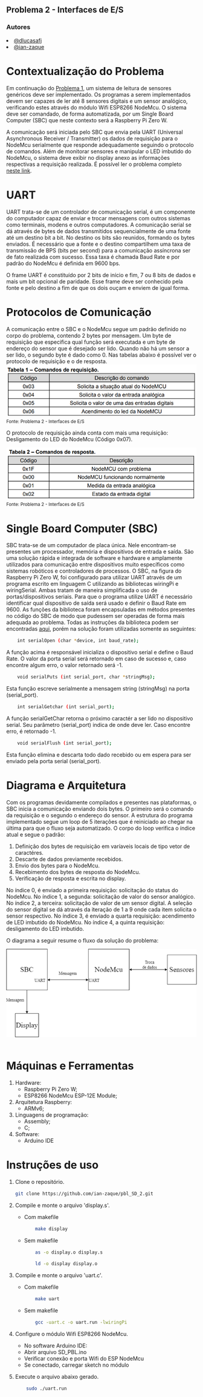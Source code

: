 ## Problema 2 - Interfaces de E/S

### Autores
<div align="justify">
    <li><a href="https://github.com/dlucasafj">@dlucasafj</a></li>
    <li><a href="https://github.com/ian-zaque">@ian-zaque</a></li>
</div>

<h1>Contextualização do Problema</h1>
Em continuação do <a href="https://github.com/ian-zaque/pbl_SD_1">Problema 1</a>, um sistema de leitura de sensores genéricos deve ser implementado. Os programas a serem implementados devem ser capazes de ler até 8 sensores digitais e um sensor analógico, verificando estes através do módulo Wifi ESP8266 NodeMcu. O sistema deve ser comandado, de forma automatizada, por um Single Board Computer (SBC) que neste contexto será a Raspberry Pi Zero W.

A comunicação será iniciada pelo SBC que envia pela UART (Universal Asynchronous Receiver / Transmitter) os dados de requisição para o NodeMcu serialmente que responde adequadamente seguindo o protocolo de comandos. Além de monitorar sensores e manipular o LED imbutido do NodeMcu, o sistema deve exibir no display anexo as informações respectivas a requisição realizada. É possível ler o problema completo <a href="./Problema 2 - Interfaces de E-S.pdf">neste link</a>.

<h1>UART</h1>
UART trata-se de um controlador de comunicação serial, é um componente do computador capaz de enviar e trocar mensagens com outros sistemas como terminais, modens e outros computadores. A comunicação serial se dá através de bytes de dados transmitidos sequencialmente de uma fonte até um destino bit a bit. No destino os bits são reunidos, formando os bytes enviados. É necessário que a fonte e o destino compartilhem uma taxa de transmissão de BPS (bits per second) para a comunicação assíncrona ser de fato realizada com sucesso. Essa taxa é chamada Baud Rate e por padrão do NodeMcu é definida em 9600 bps.

O frame UART é constituído por 2 bits de início e fim, 7 ou 8 bits de dados e mais um bit opcional de paridade. Esse frame deve ser conhecido pela fonte e pelo destino a fim de que os dois ouçam e enviem de igual forma.

<h1>Protocolos de Comunicação</h1>
A comunicação entre o SBC e o NodeMcu segue um padrão definido no corpo do problema, contendo 2 bytes por mensagem. Um byte de requisição que especifica qual função será executada e um byte de endereço do sensor que é desejado ser lido. Quando não há um sensor a ser lido, o segundo byte é dado como 0. Nas tabelas abaixo é possível ver o protocolo de requisição e o de resposta.

<div align="justify">
    <img src="./images/tabela1Reqs.png">
</div>
<div align="justify">
    <small>Fonte: Problema 2 - Interfaces de E/S</small>
</div>

O protocolo de requisição ainda conta com mais uma requisição: Desligamento do LED do NodeMcu (Código 0x07).
<br>

<div align="justify">
    <img src="./images/tabela2Resps.png">
</div>
<div align="justify">
    <small>Fonte: Problema 2 - Interfaces de E/S</small>
</div>

<h1>Single Board Computer (SBC) </h1>
SBC trata-se de um computador de placa única. Nele encontram-se presentes um processador, memória e dispositivos de entrada e saída. São uma solução rápida e integrada de software e hardware e amplamente utilizados para comunicação entre dispositivos muito específicos como sistemas robóticos e controladores de processos.
O SBC, na figura do Raspberry Pi Zero W, foi configurado para utilizar UART através de um programa escrito em linguagem C utilizando as bibliotecas wiringPi e wiringSerial. Ambas tratam de maneira simplificada o uso de portas/dispositivos seriais. Para que o programa utilize UART é necessário identificar qual dispositivo de saída será usado e definir o Baud Rate em 9600. As funções da biblioteca foram encapsuladas em métodos presentes no código do SBC de modo que pudessem ser operadas de forma mais adequada ao problema. Todas as instruções da biblioteca podem ser encontradas <a href="http://wiringpi.com/reference/serial-library/">aqui</a>, porém na solução foram utilizadas somente as seguintes:

```sh
    int serialOpen (char *device, int baud_rate);
```
A função acima é responsável inicializa o dispositivo serial e define o Baud Rate. O valor da porta serial será retornado em caso de sucesso e, caso encontre algum erro, o valor retornado será -1.

```sh
    void serialPuts (int serial_port, char *stringMsg);
```
Esta função escreve serialmente a mensagem string (stringMsg) na porta (serial_port).

```sh
    int serialGetchar (int serial_port);
```
A função serialGetChar retorna o próximo caractér a ser lido no dispositivo serial. Seu parâmetro (serial_port) indica de onde deve ler. Caso encontre erro, é retornado -1.

```sh
    void serialFlush (int serial_port);
```
Esta função elimina e descarta todo dado recebido ou em espera para ser enviado pela porta serial (serial_port).


<h1>Diagrama e Arquitetura</h1>
Com os programas devidamente compilados e presentes nas plataformas, o SBC inicia a comunicação enviando dois bytes. O primeiro será o comando da requisição e o segundo o endereço do sensor. A estrutura do programa implementado segue um loop de 5 iterações que é reiniciado ao chegar na última para que o fluxo seja automatizado. O corpo do loop verifica o índice atual e segue o padrão:

1. Definição dos bytes de requisição em varíaveis locais de tipo vetor de caractéres.
2. Descarte de dados previamente recebidos.
3. Envio dos bytes para o NodeMcu.
4. Recebimento dos bytes de resposta do NodeMcu.
5. Verificação de resposta e escrita no display.

No índice 0, é enviado a primeira requisição: solicitação do status do NodeMcu.
No índice 1, a segunda: solicitação de valor do sensor analógico.
No índice 2, a terceira: solicitação de valor de um sensor digital. A seleção do sensor digital se dá através da iteração de 1 a 9 onde cada item solicita o sensor respectivo.
No índice 3, é enviado a quarta requisição: acendimento de LED imbutido do NodeMcu.
No índice 4, a quinta requisição: desligamento do LED imbutido.

O diagrama a seguir resume o fluxo da solução do problema:

<div align="justify">
    <img src="./images/diagrama.png">
</div>

<br>

<h1>Máquinas e Ferramentas</h1>

1. Hardware:
    - Raspberry Pi Zero W;
    - ESP8266 NodeMcu ESP-12E Module;
2. Arquitetura Raspberry:
    - ARMv6;
3. Linguagens de programação: 
    - Assembly;
    - C;
4. Software:
    - Arduino IDE

<h1> Instruções de uso </h1>

1. Clone o repositório.
    ```sh
    git clone https://github.com/ian-zaque/pbl_SD_2.git
    ```

2. Compile e monte o arquivo 'display.s'.
    * Com makefile
        ```sh
            make display
        ```

    * Sem makefile
        ```sh
            as -o display.o display.s
        ```
        ```sh
            ld -o display display.o
        ```

3. Compile e monte o arquivo 'uart.c'.
    * Com makefile
        ```sh
            make uart
        ```

    * Sem makefile
        ```sh
            gcc -uart.c -o uart.run -lwiringPi
        ```

4. Configure o módulo Wifi ESP8266 NodeMcu.
    * No software Arduino IDE:
    <ul>
        <li> Abrir arquivo SD_PBL.ino </li>
        <li> Verificar conexão e porta Wifi do ESP NodeMcu </li>
        <li> Se conectado, carregar sketch no módulo </li>
    </ul

5. Execute o arquivo abaixo gerado.
    ```sh
        sudo ./uart.run
     ```
